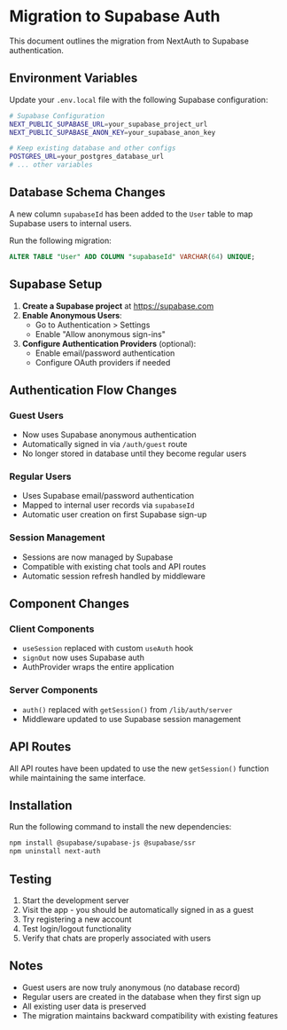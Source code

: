 # Migration to Supabase Auth

This document outlines the migration from NextAuth to Supabase authentication.

## Environment Variables

Update your `.env.local` file with the following Supabase configuration:

```bash
# Supabase Configuration
NEXT_PUBLIC_SUPABASE_URL=your_supabase_project_url
NEXT_PUBLIC_SUPABASE_ANON_KEY=your_supabase_anon_key

# Keep existing database and other configs
POSTGRES_URL=your_postgres_database_url
# ... other variables
```

## Database Schema Changes

A new column `supabaseId` has been added to the `User` table to map Supabase users to internal users.

Run the following migration:

```sql
ALTER TABLE "User" ADD COLUMN "supabaseId" VARCHAR(64) UNIQUE;
```

## Supabase Setup

1. **Create a Supabase project** at https://supabase.com
2. **Enable Anonymous Users**:
   - Go to Authentication > Settings
   - Enable "Allow anonymous sign-ins"
3. **Configure Authentication Providers** (optional):
   - Enable email/password authentication
   - Configure OAuth providers if needed

## Authentication Flow Changes

### Guest Users

- Now uses Supabase anonymous authentication
- Automatically signed in via `/auth/guest` route
- No longer stored in database until they become regular users

### Regular Users

- Uses Supabase email/password authentication
- Mapped to internal user records via `supabaseId`
- Automatic user creation on first Supabase sign-up

### Session Management

- Sessions are now managed by Supabase
- Compatible with existing chat tools and API routes
- Automatic session refresh handled by middleware

## Component Changes

### Client Components

- `useSession` replaced with custom `useAuth` hook
- `signOut` now uses Supabase auth
- AuthProvider wraps the entire application

### Server Components

- `auth()` replaced with `getSession()` from `/lib/auth/server`
- Middleware updated to use Supabase session management

## API Routes

All API routes have been updated to use the new `getSession()` function while maintaining the same interface.

## Installation

Run the following command to install the new dependencies:

```bash
npm install @supabase/supabase-js @supabase/ssr
npm uninstall next-auth
```

## Testing

1. Start the development server
2. Visit the app - you should be automatically signed in as a guest
3. Try registering a new account
4. Test login/logout functionality
5. Verify that chats are properly associated with users

## Notes

- Guest users are now truly anonymous (no database record)
- Regular users are created in the database when they first sign up
- All existing user data is preserved
- The migration maintains backward compatibility with existing features
